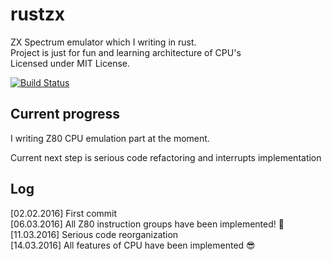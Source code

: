 # rustzx
ZX Spectrum emulator which I writing in rust.   
Project is just for fun and learning architecture of CPU's  
Licensed under MIT License.

[![Build Status](https://travis-ci.org/pacmancoder/rustzx.svg?branch=master)](https://travis-ci.org/pacmancoder/rustzx)

## Current progress
I writing Z80 CPU emulation part at the moment.  

Current next step is serious code refactoring and interrupts implementation

## Log
[02.02.2016] First commit  
[06.03.2016] All Z80 instruction groups have been implemented! :tada:  
[11.03.2016] Serious code reorganization  
[14.03.2016] All features of CPU have been implemented :sunglasses:  
